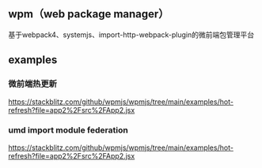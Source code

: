 ## wpm（web package manager）
基于webpack4、systemjs、import-http-webpack-plugin的微前端包管理平台

## examples
### 微前端热更新
https://stackblitz.com/github/wpmjs/wpmjs/tree/main/examples/hot-refresh?file=app2%2Fsrc%2FApp2.jsx

### umd import module federation
https://stackblitz.com/github/wpmjs/wpmjs/tree/main/examples/hot-refresh?file=app2%2Fsrc%2FApp2.jsx